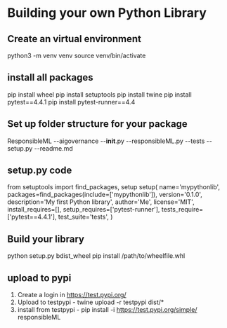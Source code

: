 # Building your own Python Library

## Create an virtual environment

python3 -m venv venv
source venv/bin/activate

## install all packages

pip install wheel
pip install setuptools
pip install twine
pip install pytest==4.4.1
pip install pytest-runner==4.4

## Set up folder structure for your package

ResponsibleML
    --aigovernance
        --__init__.py
        --responsibleML.py
    --tests
    --setup.py
    --readme.md

## setup.py code

from setuptools import find_packages, setup
setup(
    name='mypythonlib',
    packages=find_packages(include=['mypythonlib']),
    version='0.1.0',
    description='My first Python library',
    author='Me',
    license='MIT',
    install_requires=[],
    setup_requires=['pytest-runner'],
    tests_require=['pytest==4.4.1'],
    test_suite='tests',
)

## Build your library

python setup.py bdist_wheel
pip install /path/to/wheelfile.whl

## upload to pypi

1. Create a login in <https://test.pypi.org/>
2. Upload to testpypi - twine upload -r testpypi dist/*
3. install from testpypi - pip install -i https://test.pypi.org/simple/ responsibleML